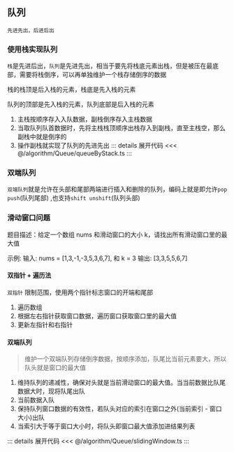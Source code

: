 ## 队列
`先进先出，后进后出`

### 使用栈实现队列
`栈`是先进后出，`队列`是先进先出，相当于要先将栈底元素出栈，但是被压在最底部，需要将栈倒序，可以再单独维护一个栈存储倒序的数据

栈的栈顶是后入栈的元素，栈底是先入栈的元素

队列的顶部是先入栈的元素，队列底部是后入栈的元素

1. 主栈按顺序存入入队数据，副栈倒序存入主栈数据
2. 当取队列队首数据时，先将主栈栈顶顺序出栈存入到副栈，直至主栈空，那么副栈中就是倒序的
3. 操作副栈就实现了队列的先进先出
::: details 展开代码
<<< @/algorithm/Queue/queueByStack.ts
:::

### 双端队列
`双端队列`就是允许在头部和尾部两端进行插入和删除的队列，编码上就是即允许`pop push`(队列尾部) ,也支持`shift unshift`(队列头部)

### 滑动窗口问题
题目描述：给定一个数组 nums 和滑动窗口的大小 k，请找出所有滑动窗口里的最大值

示例: 输入: nums = [1,3,-1,-3,5,3,6,7], 和 k = 3 输出: [3,3,5,5,6,7]

#### 双指针 + 遍历法
`双指针` 限制范围，使用两个指针标志窗口的开端和尾部
1. 遍历数组
2. 根据左右指针获取窗口数据，遍历窗口获取窗口里的最大值
3. 更新左指针和右指针

#### 双端队列
> 维护一个双端队列存储倒序数据，按顺序添加，队尾比当前元素要大，所以队头就是窗口的最大值

1. 维持队列的递减性，确保对头就是当前滑动窗口的最大值。当当前数据比队尾数据大时，现将队尾出队
2. 当前数据入队
3. 保持队列窗口数据的有效性，若队头对应的索引在窗口之外(当前索引 - 窗口大小)出队
4. 当索引大于等于窗口大小时，将队头即窗口最大值添加进结果列表

::: details 展开代码
<<< @/algorithm/Queue/slidingWindow.ts
:::




